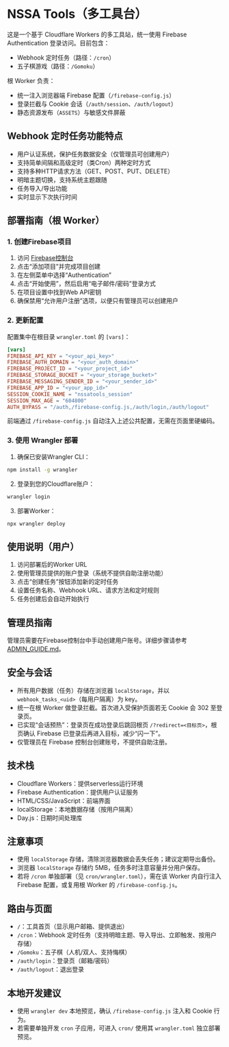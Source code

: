 # NSSA Tools（多工具台）

这是一个基于 Cloudflare Workers 的多工具站，统一使用 Firebase Authentication 登录访问。目前包含：

- Webhook 定时任务（路径：`/cron`）
- 五子棋游戏（路径：`/Gomoku`）

根 Worker 负责：
- 统一注入浏览器端 Firebase 配置（`/firebase-config.js`）
- 登录拦截与 Cookie 会话（`/auth/session`、`/auth/logout`）
- 静态资源发布（`ASSETS`）与敏感文件屏蔽

## Webhook 定时任务功能特点

- 用户认证系统，保护任务数据安全（仅管理员可创建用户）
- 支持简单间隔和高级定时（类Cron）两种定时方式
- 支持多种HTTP请求方法（GET、POST、PUT、DELETE）
- 明暗主题切换，支持系统主题跟随
- 任务导入/导出功能
- 实时显示下次执行时间

## 部署指南（根 Worker）

### 1. 创建Firebase项目

1. 访问 [Firebase控制台](https://console.firebase.google.com/)
2. 点击“添加项目”并完成项目创建
3. 在左侧菜单中选择“Authentication”
4. 点击“开始使用”，然后启用“电子邮件/密码”登录方式
5. 在项目设置中找到Web API密钥
6. 确保禁用“允许用户注册”选项，以便只有管理员可以创建用户

### 2. 更新配置

配置集中在根目录 `wrangler.toml` 的 `[vars]`：

```toml
[vars]
FIREBASE_API_KEY = "<your_api_key>"
FIREBASE_AUTH_DOMAIN = "<your_auth_domain>"
FIREBASE_PROJECT_ID = "<your_project_id>"
FIREBASE_STORAGE_BUCKET = "<your_storage_bucket>"
FIREBASE_MESSAGING_SENDER_ID = "<your_sender_id>"
FIREBASE_APP_ID = "<your_app_id>"
SESSION_COOKIE_NAME = "nssatools_session"
SESSION_MAX_AGE = "604800"
AUTH_BYPASS = "/auth,/firebase-config.js,/auth/login,/auth/logout"
```

前端通过 `/firebase-config.js` 自动注入上述公共配置，无需在页面里硬编码。

### 3. 使用 Wrangler 部署

1. 确保已安装Wrangler CLI：
```bash
npm install -g wrangler
```

2. 登录到您的Cloudflare账户：
```bash
wrangler login
```

3. 部署Worker：
```bash
npx wrangler deploy
```

## 使用说明（用户）

1. 访问部署后的Worker URL
2. 使用管理员提供的账户登录（系统不提供自助注册功能）
3. 点击“创建任务”按钮添加新的定时任务
4. 设置任务名称、Webhook URL、请求方法和定时规则
5. 任务创建后会自动开始执行

## 管理员指南

管理员需要在Firebase控制台中手动创建用户账号。详细步骤请参考 [ADMIN_GUIDE.md](ADMIN_GUIDE.md)。

## 安全与会话

- 所有用户数据（任务）存储在浏览器 `localStorage`，并以 `webhook_tasks_<uid>`（每用户隔离）为 key。
- 统一在根 Worker 做登录拦截。首次进入受保护页面若无 Cookie 会 302 至登录页。
- 已实现“会话预热”：登录页在成功登录后跳回根页 `/?redirect=<目标页>`，根页确认 Firebase 已登录后再进入目标，减少“闪一下”。
- 仅管理员在 Firebase 控制台创建账号，不提供自助注册。

## 技术栈

- Cloudflare Workers：提供serverless运行环境
- Firebase Authentication：提供用户认证服务
- HTML/CSS/JavaScript：前端界面
- localStorage：本地数据存储（按用户隔离）
- Day.js：日期时间处理库

## 注意事项

- 使用 `localStorage` 存储，清除浏览器数据会丢失任务；建议定期导出备份。
- 浏览器 `localStorage` 存储约 5MB，任务多时注意容量并分用户保存。
- 若将 `/cron` 单独部署（见 `cron/wrangler.toml`），需在该 Worker 内自行注入 Firebase 配置，或复用根 Worker 的 `/firebase-config.js`。

## 路由与页面
- `/`：工具首页（显示用户邮箱、提供退出）
- `/cron`：Webhook 定时任务（支持明暗主题、导入导出、立即触发、按用户存储）
- `/Gomoku`：五子棋（人机/双人、支持悔棋）
- `/auth/login`：登录页（邮箱/密码）
- `/auth/logout`：退出登录

## 本地开发建议
- 使用 `wrangler dev` 本地预览，确认 `/firebase-config.js` 注入和 Cookie 行为。
- 若需要单独开发 `cron` 子应用，可进入 `cron/` 使用其 `wrangler.toml` 独立部署预览。
